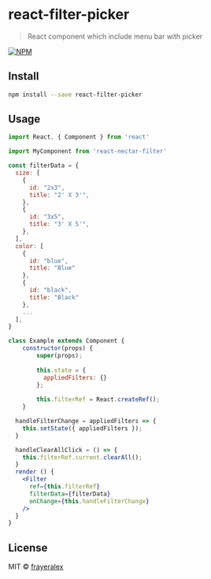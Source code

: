 # react-filter-picker

> React component which include menu bar with picker 

[![NPM](https://img.shields.io/npm/v/react-filter-picker.svg)](https://www.npmjs.com/package/react-filter-picker) 
## Install

```bash
npm install --save react-filter-picker
```

## Usage

```jsx
import React, { Component } from 'react'

import MyComponent from 'react-nectar-filter'

const filterData = {
  size: [
    {
      id: "2x3",
      title: "2' X 3'",
    },
    {
      id: "3x5",
      title: "3' X 5'",
    },
  ],
  color: [
    {
      id: "blue",
      title: "Blue"
    },
    {
      id: "black",
      title: "Black"
    },
    ...
  ],
}

class Example extends Component {
    constructor(props) {
        super(props);
    
        this.state = {
          appliedFilters: {}
        };
    
        this.filterRef = React.createRef();
    }

  handleFilterChange = appliedFilters => {
    this.setState({ appliedFilters });
  }

  handleClearAllClick = () => {
    this.filterRef.current.clearAll();
  }
  render () {
    <Filter
      ref={this.filterRef}
      filterData={filterData}
      onChange={this.handleFilterChange}
    />
  }
}
```

## License

MIT © [frayeralex](https://github.com/frayeralex)
